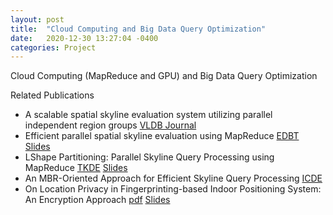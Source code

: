 ```yaml
---
layout: post
title:  "Cloud Computing and Big Data Query Optimization"
date:   2020-12-30 13:27:04 -0400
categories: Project
---
```


Cloud Computing (MapReduce and GPU) and Big Data Query Optimization


Related Publications 
- A scalable spatial skyline evaluation system utilizing parallel independent region groups [VLDB Journal](https://link.springer.com/article/10.1007/s00778-018-0519-4)
- Efficient parallel spatial skyline evaluation using MapReduce [EDBT](https://par.nsf.gov/servlets/purl/10043611) <a href="{{ site.url }}{{ site.baseurl }}/images/edbt2017.pptx">Slides</a>
- LShape Partitioning: Parallel Skyline Query Processing using MapReduce [TKDE](https://ieeexplore.ieee.org/abstract/document/9186333) <a href="{{ site.url }}{{ site.baseurl }}/images/TKDE_poster.pptx">Slides</a> 
- An MBR-Oriented Approach for Efficient Skyline Query Processing [ICDE](https://ieeexplore.ieee.org/abstract/document/8731386)
- On Location Privacy in Fingerprinting-based Indoor Positioning System: An Encryption Approach [pdf](https://dl.acm.org/doi/abs/10.1145/3347146.3359081) <a href="{{ site.url }}{{ site.baseurl }}/images/EIPS.pptx">Slides</a> 


